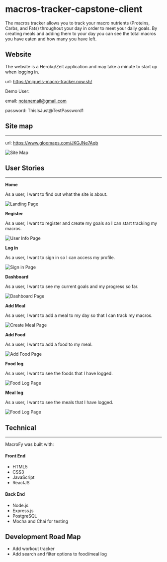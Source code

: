 # macros-tracker-capstone-client

The macros tracker allows you to track your macro nutrients (Proteins, Carbs, and Fats) throughout your day in order to meet your daily goals. By creating meals and adding them to your day you can see the total macros you have eaten and how many you have left.

## Website

The website is a Heroku/Zeit application and may take a minute to start up when logging in.

url: https://miguels-macro-tracker.now.sh/

Demo User:

email:
notanemail@gmail.com

password:
ThisIsJust@TestPassword1

## Site map

---

url: https://www.gloomaps.com/JKGJNe7Aqb

![Site Map](/src/screenshots/macros-tracker-sitemap.png)

## User Stories

---

**Home**

As a user, I want to find out what the site is about.

![Landing Page](/src/screenshots/styled-screenshots/landing.PNG)

**Register**

As a user, I want to register and create my goals so I can start tracking my macros.

![User Info Page](/src/screenshots/styled-screenshots/register.PNG)

**Log in**

As a user, I want to sign in so I can access my profile.

![Sign in Page](src\screenshots\styled-screenshots\sign-in.PNG)

**Dashboard**

As a user, I want to see my current goals and my progress so far.

![Dashboard Page](src\screenshots\styled-screenshots\dashboard.PNG)

**Add Meal**

As a user, I want to add a meal to my day so that I can track my macros.

![Create Meal Page](src\screenshots\styled-screenshots\create-food.PNG)

**Add Food**

As a user, I want to add a food to my meal.

![Add Food Page](src\screenshots\styled-screenshots\create-food.PNG)

**Food log**

As a user, I want to see the foods that I have logged.

![Food Log Page](src\screenshots\styled-screenshots\food-log.PNG)

**Meal log**

As a user, I want to see the meals that I have logged.

![Food Log Page](src\screenshots\styled-screenshots\meal-log.PNG)

## Technical

---

MacroFy was built with:

#### Front End

- HTML5
- CSS3
- JavaScript
- ReactJS

#### Back End

- Node.js
- Express.js
- PostgreSQL
- Mocha and Chai for testing

## Development Road Map

- Add workout tracker
- Add search and filter options to food/meal log
